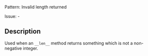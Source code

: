 Pattern: Invalid length returned

Issue: -

## Description

Used when an `__len__` method returns something which is not a non-negative integer.